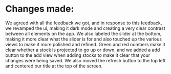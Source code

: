 # Changes made:

We agreed with all the feedback we got, and in response to this feedback, we revamped the ui, making it dark mode and creating a very clear contrast between all elements on the app. We also labeled the slider at the bottom, making it more clear what the slider is for and also touched up the various views to make it more polished and refined. Green and red numbers make it clear whether a stock is projected to go up or down, and we added a add button to the add view when adding stocks to make it clear that your changes were being saved. We also moved the refresh button to the top left and centered our title at the top of the screen.